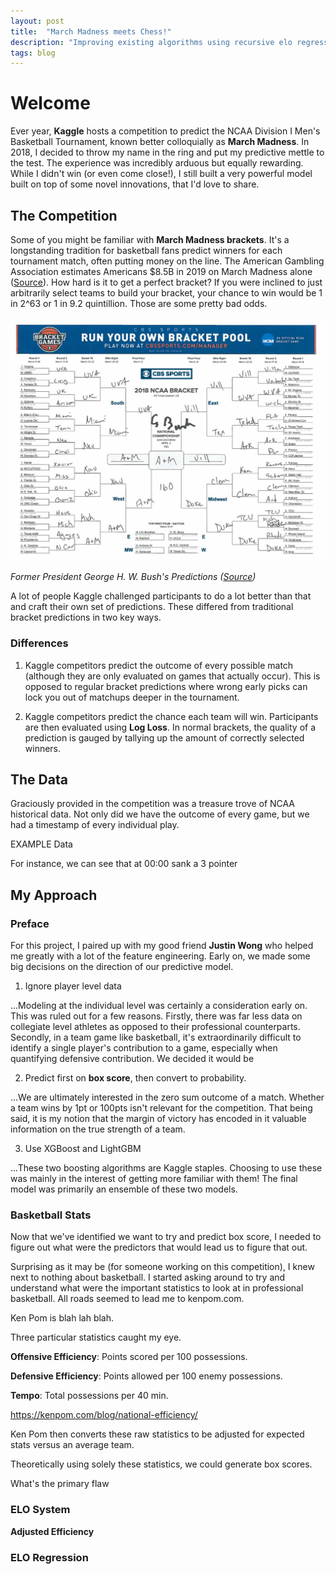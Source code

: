 ```yaml
---
layout: post
title:  "March Madness meets Chess!"
description: "Improving existing algorithms using recursive elo regression in Kaggle 2018"
tags: blog
---
```



# Welcome

Ever year, **Kaggle** hosts a competition to predict the NCAA Division I Men's Basketball Tournament, known better colloquially as **March Madness**. In 2018, I decided to throw my name in the ring and put my predictive mettle to the test. The experience was incredibly arduous but equally rewarding. While I didn't win (or even come close!), I still built a very powerful model built on top of some novel innovations, that I'd love to share.

## The Competition
Some of you might be familiar with **March Madness brackets**. It's a longstanding tradition for basketball fans  predict winners for each tournament match, often putting money on the line. The American Gambling Association estimates Americans $8.5B in 2019 on March Madness alone ([Source](https://www.americangaming.org/wp-content/uploads/2019/03/March-Madness-One-Pager.pdf)). How hard is it to get a perfect bracket? If you were inclined to just arbitrarily select teams to build your bracket, your chance to win would be 1 in 2^63 or 1 in 9.2 quintillion. Those are some pretty bad odds.

![Former President George H. W. Bush's Predictions](/assets/images/bush_mm.jpg)

*Former President George H. W. Bush's Predictions ([Source](https://twitter.com/georgehwbush/status/974345353322483713?lang=en))*

A lot of people Kaggle challenged participants to do a lot better than that and craft their own set of predictions. These differed from traditional bracket predictions in two key ways.

### Differences
1. Kaggle competitors predict the outcome of every possible match (although they are only evaluated on games that actually occur). This is opposed to regular bracket predictions where wrong early picks can lock you out of matchups deeper in the tournament.

2. Kaggle competitors predict the chance each team will win. Participants are then evaluated using **Log Loss**. In normal brackets, the quality of a prediction is gauged by tallying up the amount of correctly selected winners.

## The Data
Graciously provided in the competition was a treasure trove of NCAA historical data. Not only did we have the outcome of every game, but we had a timestamp of every individual play.

EXAMPLE Data

For instance, we can see that at 00:00 sank a 3 pointer

## My Approach
### Preface
For this project, I paired up with my good friend **Justin Wong** who helped me greatly with a lot of the feature engineering. Early on, we made some big decisions on the direction of our predictive model.

1. Ignore player level data

...Modeling at the individual level was certainly a consideration early on. This was ruled out for a few reasons. Firstly, there was far less data on collegiate level athletes as opposed to their professional counterparts. Secondly, in a team game like basketball, it's extraordinarily difficult to identify a single player's contribution to a game, especially when quantifying defensive contribution. We decided it would be

2. Predict first on **box score**, then convert to probability.

...We are ultimately interested in the zero sum outcome of a match. Whether a team wins by 1pt or 100pts isn't relevant for the competition. That being said, it is my notion that the margin of victory has encoded in it valuable information on the true strength of a team.

3. Use XGBoost and LightGBM

...These two boosting algorithms are Kaggle staples. Choosing to use these was mainly in the interest of getting more familiar with them! The final model was primarily an ensemble of these two models.



### Basketball Stats
Now that we've identified we want to try and predict box score, I needed to figure out what were the predictors that would lead us to figure that out.

Surprising as it may be (for someone working on this competition), I knew next to nothing about basketball. I started asking around to try and understand what were the important statistics to look at in professional basketball. All roads seemed to lead me to kenpom.com.

Ken Pom is blah lah blah.

Three particular statistics caught my eye.

**Offensive Efficiency**: Points scored per 100 possessions.

**Defensive Efficiency**: Points allowed per 100 enemy possessions.

**Tempo**: Total possessions per 40 min.

https://kenpom.com/blog/national-efficiency/

Ken Pom then converts these raw statistics to be adjusted for expected stats versus an average team.



Theoretically using solely these statistics, we could generate box scores.

What's the primary flaw

### ELO System

**Adjusted Efficiency**

### ELO Regression
